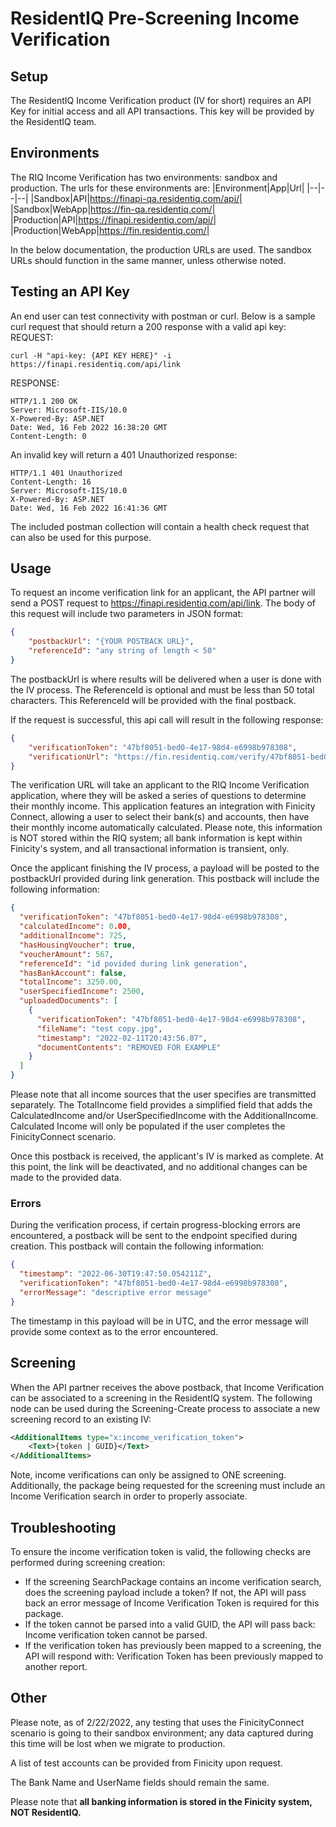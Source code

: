 # ResidentIQ Pre-Screening Income Verification

## Setup

The ResidentIQ Income Verification product (IV for short) requires an API Key for initial access and all API transactions. This key will be provided by the ResidentIQ team.

## Environments

The RIQ Income Verification has two environments: sandbox and production. The urls for these environments are:
|Environment|App|Url|
|--|--|--|
|Sandbox|API|https://finapi-qa.residentiq.com/api/|
|Sandbox|WebApp|https://fin-qa.residentiq.com/|
|Production|API|https://finapi.residentiq.com/api/|
|Production|WebApp|https://fin.residentiq.com/|

In the below documentation, the production URLs are used. The sandbox URLs should function in the same manner, unless otherwise noted.

## Testing an API Key

An end user can test connectivity with postman or curl. Below is a sample curl request that should return a 200 response with a valid api key:
REQUEST:
```
curl -H "api-key: {API KEY HERE}" -i https://finapi.residentiq.com/api/link
```
RESPONSE:
```
HTTP/1.1 200 OK
Server: Microsoft-IIS/10.0
X-Powered-By: ASP.NET
Date: Wed, 16 Feb 2022 16:38:20 GMT
Content-Length: 0
```

An invalid key will return a 401 Unauthorized response:
```
HTTP/1.1 401 Unauthorized
Content-Length: 16
Server: Microsoft-IIS/10.0
X-Powered-By: ASP.NET
Date: Wed, 16 Feb 2022 16:41:36 GMT
```

The included postman collection will contain a health check request that can also be used for this purpose.

## Usage

To request an income verification link for an applicant, the API partner will send a POST request to https://finapi.residentiq.com/api/link. The body of this request will include two parameters in JSON format:
```json
{
    "postbackUrl": "{YOUR POSTBACK URL}",
    "referenceId": "any string of length < 50"
}
```

The postbackUrl is where results will be delivered when a user is done with the IV process. The ReferenceId is optional and must be less than 50 total characters. This ReferenceId will be provided with the final postback.

If the request is successful, this api call will result in the following response:
```json
{
    "verificationToken": "47bf8051-bed0-4e17-98d4-e6998b978308",
    "verificationUrl": "https://fin.residentiq.com/verify/47bf8051-bed0-4e17-98d4-e6998b978308"
}
```

The verification URL will take an applicant to the RIQ Income Verification application, where they will be asked a series of questions to determine their monthly income. This application features an integration with Finicity Connect, allowing a user to select their bank(s) and accounts, then have their monthly income automatically calculated. Please note, this information is NOT stored within the RIQ system; all bank information is kept within Finicity's system, and all transactional information is transient, only.

Once the applicant finishing the IV process, a payload will be posted to the postbackUrl provided during link generation. This postback will include the following information:
```json
{
  "verificationToken": "47bf8051-bed0-4e17-98d4-e6998b978308",
  "calculatedIncome": 0.00,
  "additionalIncome": 725,
  "hasHousingVoucher": true,
  "voucherAmount": 567,
  "referenceId": "id povided during link generation",
  "hasBankAccount": false,
  "totalIncome": 3250.00,
  "userSpecifiedIncome": 2500,
  "uploadedDocuments": [
    {
      "verificationToken": "47bf8051-bed0-4e17-98d4-e6998b978308",
      "fileName": "test copy.jpg",
      "timestamp": "2022-02-11T20:43:56.07",
      "documentContents": "REMOVED FOR EXAMPLE"
    }
  ]
}
```

Please note that all income sources that the user specifies are transmitted separately. The TotalIncome field provides a simplified field that adds the CalculatedIncome and/or UserSpecifiedIncome with the AdditionalIncome. Calculated Income will only be populated if the user completes the FinicityConnect scenario.

Once this postback is received, the applicant's IV is marked as complete. At this point, the link will be deactivated, and no additional changes can be made to the provided data.

### Errors

During the verification process, if certain progress-blocking errors are encountered, a postback will be sent to the endpoint specified during creation. This postback will contain the following information:
```json
{
  "timestamp": "2022-06-30T19:47:50.054211Z",
  "verificationToken": "47bf8051-bed0-4e17-98d4-e6998b978308",
  "errorMessage": "descriptive error message"
}
```

The timestamp in this payload will be in UTC, and the error message will provide some context as to the error encountered.

## Screening

When the API partner receives the above postback, that Income Verification can be associated to a screening in the ResidentIQ system. The following node can be used during the Screening-Create process to associate a new screening record to an existing IV:
```xml
<AdditionalItems type="x:income_verification_token">
    <Text>{token | GUID}</Text>
</AdditionalItems>
```

Note, income verifications can only be assigned to ONE screening. Additionally, the package being requested for the screening must include an Income Verification search in order to properly associate.

## Troubleshooting

To ensure the income verification token is valid, the following checks are performed during screening creation:
* If the screening SearchPackage contains an income verification search, does the screening payload include a token? If not, the API will pass back an error message of Income Verification Token is required for this package.
* If the token cannot be parsed into a valid GUID, the API will pass back: Income verification token cannot be parsed.
* If the verification token has previously been mapped to a screening, the API will respond with: Verification Token has been previously mapped to another report.

## Other

Please note, as of 2/22/2022, any testing that uses the FinicityConnect scenario is going to their sandbox environment; any data captured during this time will be lost when we migrate to production.

A list of test accounts can be provided from Finicity upon request.

The Bank Name and UserName fields should remain the same.

Please note that **all banking information is stored in the Finicity system, NOT ResidentIQ.** 
